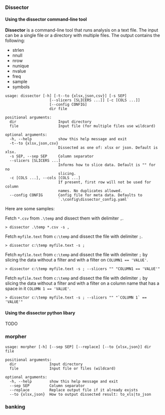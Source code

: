 
### Dissector

#### Using the dissector command-line tool

**Dissector** is a command-line tool that runs analysis on a text file. The input can be a single file or a directory with multiple files. The output contains the following:

- strlen
- nnull
- nrow
- nunique
- nvalue
- freq
- sample
- symbols

```commandline
usage: dissector [-h] [-t--to {xlsx,json,csv}] [-s SEP]
                    [--slicers [SLICERS ...]] [-c [COLS ...]]
                    [--config CONFIG]
                    dir file

positional arguments:
  dir                   Input directory
  file                  Input file (for multiple files use wildcard)

optional arguments:
  -h, --help            show this help message and exit
  -t--to {xlsx,json,csv}
                        Dissected as one of: xlsx or json. Default is xlsx.
  -s SEP, --sep SEP     Column separator
  --slicers [SLICERS ...]
                        Informs how to slice data. Default is "" for no
                        slicing.
  -c [COLS ...], --cols [COLS ...]
                        If present, first row will not be used for column
                        names. No duplicates allowed.
  --config CONFIG       Config file for meta data. Defaults to
                        `.\config\dissector_config.yaml`
```

Here are some samples:

Fetch `*.csv` from `.\temp` and dissect them with delimiter `,`. 
```commandline
> dissector .\temp *.csv -s ,
```
Fetch `myfile.text` from `c:\temp` and dissect the file with delimiter `;`.
```commandline
> dissector c:\temp myfile.text -s ;
```
Fetch `myfile.text` from `c:\temp` and dissect the file with delimiter `;` by slicing the data without a filter and with a filter on `COLUMN1 == 'VALUE'`.
```commandline
> dissector c:\temp myfile.text -s ; --slicers "" "COLUMN1 == 'VALUE'"
```
Fetch `myfile.text` from `c:\temp` and dissect the file with delimiter `;` by slicing the data without a filter and with a filter on a column name that has a space in it `COLUMN 1 == 'VALUE'`.
```commandline
> dissector c:\temp myfile.text -s ; --slicers "" "`COLUMN 1` == 'VALUE'"
```

#### Using the dissector python libary

TODO

### morpher


```text
usage: morpher [-h] [--sep SEP] [--replace] [--to {xlsx,json}] dir file

positional arguments:
  dir               Input directory
  file              Input file or files (wildcard)

optional arguments:
  -h, --help        show this help message and exit
  --sep SEP         Column separator
  --replace         Replace output file if it already exists
  --to {xlsx,json}  How to output dissected result: to_xls|to_json
```

### banking

